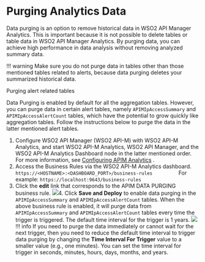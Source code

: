 # Purging Analytics Data

Data purging is an option to remove historical data in WSO2 API Manager Analytics. This is important because it is not possible to delete tables or table data in WSO2 API Manager Analytics. By purging data, you can achieve high performance in data analysis without removing analyzed summary data.

!!! warning
Make sure you do not purge data in tables other than those mentioned tables related to alerts, because data purging deletes your summarized historical data.


Purging alert related tables

Data Purging is enabled by default for all the aggregation tables. However, you can purge data in certain alert tables, namely `APIMIpAccessSummary` and `APIMIpAccessAlertCount` tables, which have the potential to grow quickly like aggregation tables. Follow the instructions below to purge the data in the latter mentioned alert tables.

1.  Configure WSO2 API Manager (WSO2 API-M) with WSO2 API-M Analytics, and start WSO2 API-M Analytics, WSO2 API Manager, and the WSO2 API-M Analytics Dashboard node in the latter mentioned order.
    For more information, see [Configuring APIM Analytics](_Configuring_APIM_Analytics_) .
2.  Access the Business Rules via the WSO2 API-M Analytics dashboard.
`https://<HOSTNAME>:<DASHBOARD_PORT>/business-rules         `
    For example: `https://localhost:9643/business-rules                   `
3.  Click the **edit** link that corresponds to the APIM DATA PURGING business rule.
    ![]({{base_path}}/assets/attachments/103335186/103335188.png)4.  Click **Save and Deploy** to enable data purging in the `APIMIpAccessSummary` and `APIMIpAccessAlertCount` tables.
    When the above business rule is enabled, it will purge data from `APIMIpAccessSummary` and `APIMIpAccessAlertCount` tables every time the trigger is triggered. The default time interval for the trigger is 1 years.
    ![]({{base_path}}/assets/attachments/103335186/103335187.png)
        !!! info
    If you need to purge the data immediately or cannot wait for the next trigger, then you need to reduce the default time interval to trigger data purging by changing the **Time Interval For Trigger** value to a smaller value (e.g., one minutes). You can set the time interval for trigger in seconds, minutes, hours, days, months, and years.



